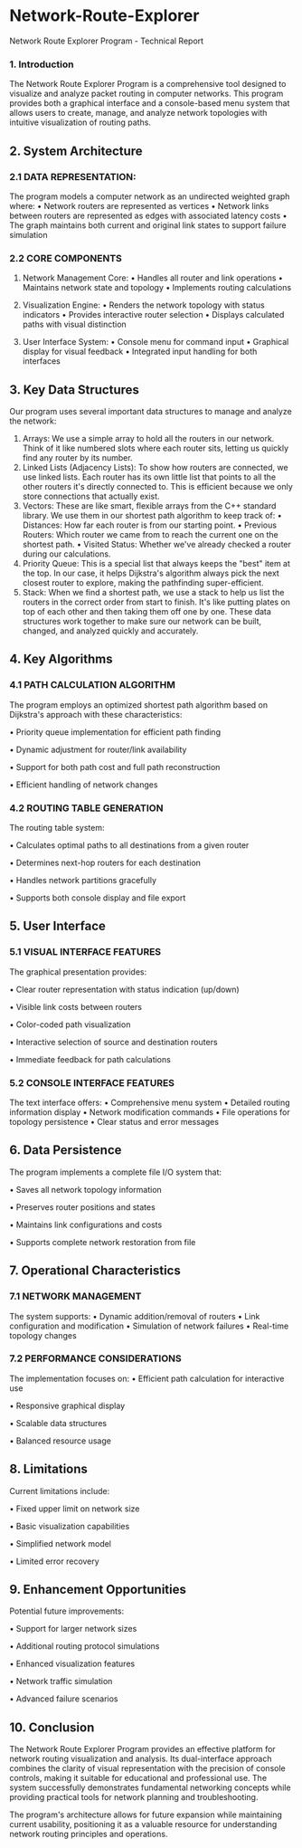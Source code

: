 # Network-Route-Explorer

 Network Route Explorer Program - Technical Report
### 1. Introduction
The Network Route Explorer Program is a comprehensive tool designed to visualize and analyze packet routing in computer networks. This program provides both a graphical interface and a console-based menu system that allows users to create, manage, and analyze network topologies with intuitive visualization of routing paths.

## 2. System Architecture
   
### 2.1 DATA REPRESENTATION:

The program models a computer network as an undirected weighted graph where:
•	Network routers are represented as vertices
•	Network links between routers are represented as edges with associated latency costs
•	The graph maintains both current and original link states to support failure simulation

### 2.2 CORE COMPONENTS
1. Network Management Core:
•	Handles all router and link operations
•	Maintains network state and topology
•	Implements routing calculations

2. Visualization Engine:
•	Renders the network topology with status indicators
•	Provides interactive router selection
•	Displays calculated paths with visual distinction

3. User Interface System:
•	Console menu for command input
•	Graphical display for visual feedback
•	Integrated input handling for both interfaces

## 3. Key Data Structures

Our program uses several important data structures to manage and analyze the network:
1.	Arrays: We use a simple array to hold all the routers in our network. Think of it like numbered slots where each router sits, letting us quickly find any router by its number.
2.	Linked Lists (Adjacency Lists): To show how routers are connected, we use linked lists. Each router has its own little list that points to all the other routers it's directly connected to. This is efficient because we only store connections that actually exist.
3.	Vectors: These are like smart, flexible arrays from the C++ standard library. We use them in our shortest path algorithm to keep track of: 
•	Distances: How far each router is from our starting point.
•	Previous Routers: Which router we came from to reach the current one on the shortest path.
•	Visited Status: Whether we've already checked a router during our calculations.
4.	Priority Queue: This is a special list that always keeps the "best" item at the top. In our case, it helps Dijkstra's algorithm always pick the next closest router to explore, making the pathfinding super-efficient.
5.	Stack: When we find a shortest path, we use a stack to help us list the routers in the correct order from start to finish. It's like putting plates on top of each other and then taking them off one by one.
These data structures work together to make sure our network can be built, changed, and analyzed quickly and accurately.

## 4. Key Algorithms

 ### 4.1 PATH CALCULATION ALGORITHM

The program employs an optimized shortest path algorithm based on Dijkstra's approach with these characteristics:

•	Priority queue implementation for efficient path finding

•	Dynamic adjustment for router/link availability

•	Support for both path cost and full path reconstruction

•	Efficient handling of network changes


### 4.2 ROUTING TABLE GENERATION
The routing table system:

•	Calculates optimal paths to all destinations from a given router

•	Determines next-hop routers for each destination

•	Handles network partitions gracefully

•	Supports both console display and file export

 ## 5. User Interface
### 5.1 VISUAL INTERFACE FEATURES

The graphical presentation provides:

•	Clear router representation with status indication (up/down)

•	Visible link costs between routers

•	Color-coded path visualization

•	Interactive selection of source and destination routers

•	Immediate feedback for path calculations


### 5.2 CONSOLE INTERFACE FEATURES

The text interface offers:
•	Comprehensive menu system
•	Detailed routing information display
•	Network modification commands
•	File operations for topology persistence
•	Clear status and error messages

## 6. Data Persistence
The program implements a complete file I/O system that:

•	Saves all network topology information

•	Preserves router positions and states

•	Maintains link configurations and costs

•	Supports complete network restoration from file


## 7. Operational Characteristics
### 7.1 NETWORK MANAGEMENT

The system supports:
•	Dynamic addition/removal of routers
•	Link configuration and modification
•	Simulation of network failures
•	Real-time topology changes

### 7.2 PERFORMANCE CONSIDERATIONS

The implementation focuses on:
•	Efficient path calculation for interactive use

•	Responsive graphical display

•	Scalable data structures

•	Balanced resource usage


 ## 8. Limitations
Current limitations include:

•	Fixed upper limit on network size

•	Basic visualization capabilities

•	Simplified network model

•	Limited error recovery

 ## 9. Enhancement Opportunities
Potential future improvements:

•	Support for larger network sizes

•	Additional routing protocol simulations

•	Enhanced visualization features

•	Network traffic simulation

•	Advanced failure scenarios

 ## 10. Conclusion

The Network Route Explorer Program provides an effective platform for network routing visualization and analysis. Its dual-interface approach combines the clarity of visual representation with the precision of console controls, making it suitable for educational and professional use. The system successfully demonstrates fundamental networking concepts while providing practical tools for network planning and troubleshooting.

The program's architecture allows for future expansion while maintaining current usability, positioning it as a valuable resource for understanding network routing principles and operations.
